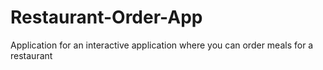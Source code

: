# Restaurant-Order-App
Application for an interactive application where you can order meals for a restaurant
